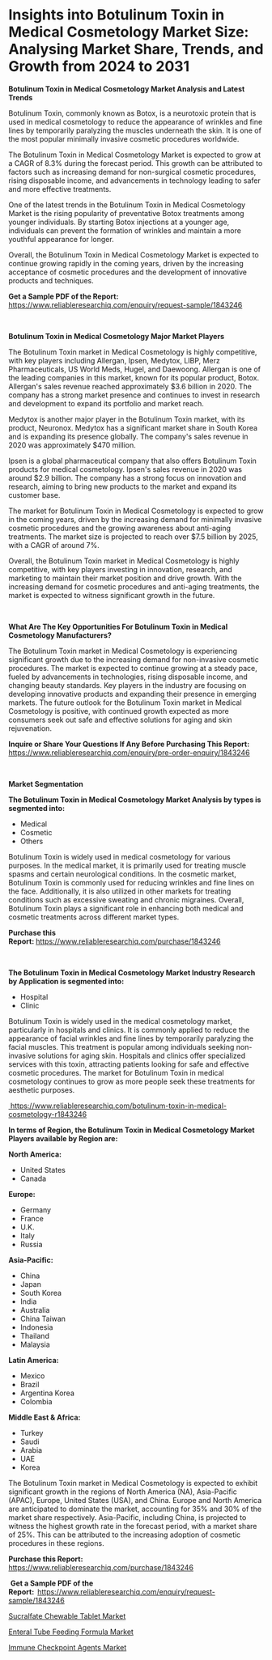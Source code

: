 <p><h1>Insights into Botulinum Toxin in Medical Cosmetology Market Size: Analysing Market Share, Trends, and Growth from 2024 to 2031</h1></p><p><strong>Botulinum Toxin in Medical Cosmetology Market Analysis and Latest Trends</strong></p>
<p><p>Botulinum Toxin, commonly known as Botox, is a neurotoxic protein that is used in medical cosmetology to reduce the appearance of wrinkles and fine lines by temporarily paralyzing the muscles underneath the skin. It is one of the most popular minimally invasive cosmetic procedures worldwide.</p><p>The Botulinum Toxin in Medical Cosmetology Market is expected to grow at a CAGR of 8.3% during the forecast period. This growth can be attributed to factors such as increasing demand for non-surgical cosmetic procedures, rising disposable income, and advancements in technology leading to safer and more effective treatments.</p><p>One of the latest trends in the Botulinum Toxin in Medical Cosmetology Market is the rising popularity of preventative Botox treatments among younger individuals. By starting Botox injections at a younger age, individuals can prevent the formation of wrinkles and maintain a more youthful appearance for longer.</p><p>Overall, the Botulinum Toxin in Medical Cosmetology Market is expected to continue growing rapidly in the coming years, driven by the increasing acceptance of cosmetic procedures and the development of innovative products and techniques.</p></p>
<p><strong>Get a Sample PDF of the Report:&nbsp;</strong> <a href="https://www.reliableresearchiq.com/enquiry/request-sample/1843246">https://www.reliableresearchiq.com/enquiry/request-sample/1843246</a></p>
<p>&nbsp;</p>
<p><strong>Botulinum Toxin in Medical Cosmetology Major Market Players</strong></p>
<p><p>The Botulinum Toxin market in Medical Cosmetology is highly competitive, with key players including Allergan, Ipsen, Medytox, LIBP, Merz Pharmaceuticals, US World Meds, Hugel, and Daewoong. Allergan is one of the leading companies in this market, known for its popular product, Botox. Allergan's sales revenue reached approximately $3.6 billion in 2020. The company has a strong market presence and continues to invest in research and development to expand its portfolio and market reach.</p><p>Medytox is another major player in the Botulinum Toxin market, with its product, Neuronox. Medytox has a significant market share in South Korea and is expanding its presence globally. The company's sales revenue in 2020 was approximately $470 million.</p><p>Ipsen is a global pharmaceutical company that also offers Botulinum Toxin products for medical cosmetology. Ipsen's sales revenue in 2020 was around $2.9 billion. The company has a strong focus on innovation and research, aiming to bring new products to the market and expand its customer base.</p><p>The market for Botulinum Toxin in Medical Cosmetology is expected to grow in the coming years, driven by the increasing demand for minimally invasive cosmetic procedures and the growing awareness about anti-aging treatments. The market size is projected to reach over $7.5 billion by 2025, with a CAGR of around 7%.</p><p>Overall, the Botulinum Toxin market in Medical Cosmetology is highly competitive, with key players investing in innovation, research, and marketing to maintain their market position and drive growth. With the increasing demand for cosmetic procedures and anti-aging treatments, the market is expected to witness significant growth in the future.</p></p>
<p>&nbsp;</p>
<p><strong>What Are The Key Opportunities For Botulinum Toxin in Medical Cosmetology Manufacturers?</strong></p>
<p><p>The Botulinum Toxin market in Medical Cosmetology is experiencing significant growth due to the increasing demand for non-invasive cosmetic procedures. The market is expected to continue growing at a steady pace, fueled by advancements in technologies, rising disposable income, and changing beauty standards. Key players in the industry are focusing on developing innovative products and expanding their presence in emerging markets. The future outlook for the Botulinum Toxin market in Medical Cosmetology is positive, with continued growth expected as more consumers seek out safe and effective solutions for aging and skin rejuvenation.</p></p>
<p><strong>Inquire or Share Your Questions If Any Before Purchasing This Report:</strong> <a href="https://www.reliableresearchiq.com/enquiry/pre-order-enquiry/1843246">https://www.reliableresearchiq.com/enquiry/pre-order-enquiry/1843246</a></p>
<p>&nbsp;</p>
<p><strong>Market Segmentation</strong></p>
<p><strong>The Botulinum Toxin in Medical Cosmetology Market Analysis by types is segmented into:</strong></p>
<p><ul><li>Medical</li><li>Cosmetic</li><li>Others</li></ul></p>
<p><p>Botulinum Toxin is widely used in medical cosmetology for various purposes. In the medical market, it is primarily used for treating muscle spasms and certain neurological conditions. In the cosmetic market, Botulinum Toxin is commonly used for reducing wrinkles and fine lines on the face. Additionally, it is also utilized in other markets for treating conditions such as excessive sweating and chronic migraines. Overall, Botulinum Toxin plays a significant role in enhancing both medical and cosmetic treatments across different market types.</p></p>
<p><strong>Purchase this Report:&nbsp;</strong><a href="https://www.reliableresearchiq.com/purchase/1843246">https://www.reliableresearchiq.com/purchase/1843246</a></p>
<p>&nbsp;</p>
<p><strong>The Botulinum Toxin in Medical Cosmetology Market Industry Research by Application is segmented into:</strong></p>
<p><ul><li>Hospital</li><li>Clinic</li></ul></p>
<p><p>Botulinum Toxin is widely used in the medical cosmetology market, particularly in hospitals and clinics. It is commonly applied to reduce the appearance of facial wrinkles and fine lines by temporarily paralyzing the facial muscles. This treatment is popular among individuals seeking non-invasive solutions for aging skin. Hospitals and clinics offer specialized services with this toxin, attracting patients looking for safe and effective cosmetic procedures. The market for Botulinum Toxin in medical cosmetology continues to grow as more people seek these treatments for aesthetic purposes.</p></p>
<p><a href="https://www.reliableresearchiq.com/botulinum-toxin-in-medical-cosmetology-r1843246">&nbsp;https://www.reliableresearchiq.com/botulinum-toxin-in-medical-cosmetology-r1843246</a></p>
<p><strong>In terms of Region, the Botulinum Toxin in Medical Cosmetology Market Players available by Region are:</strong></p>
<p>
    <p> <strong> North America: </strong>
        <ul>
            <li>United States</li>
            <li>Canada</li>
        </ul>
        </p> 
    <p> <strong> Europe: </strong>
        <ul>
            <li>Germany</li>
            <li>France</li>
            <li>U.K.</li>
            <li>Italy</li>
            <li>Russia</li>
        </ul>
        </p> 
    <p> <strong> Asia-Pacific: </strong>
        <ul>
            <li>China</li>
            <li>Japan</li>
            <li>South Korea</li>
            <li>India</li>
            <li>Australia</li>
            <li>China Taiwan</li>
            <li>Indonesia</li>
            <li>Thailand</li>
            <li>Malaysia</li>
        </ul>
        </p> 
    <p> <strong> Latin America: </strong>
        <ul>
            <li>Mexico</li>
            <li>Brazil</li>
            <li>Argentina Korea</li>
            <li>Colombia</li>
        </ul>
        </p> 
    <p> <strong> Middle East & Africa: </strong>
        <ul>
            <li>Turkey</li>
            <li>Saudi</li>
            <li>Arabia</li>
            <li>UAE</li>
            <li>Korea</li>
        </ul>
    </p>
    </p>
<p><p>The Botulinum Toxin market in Medical Cosmetology is expected to exhibit significant growth in the regions of North America (NA), Asia-Pacific (APAC), Europe, United States (USA), and China. Europe and North America are anticipated to dominate the market, accounting for 35% and 30% of the market share respectively. Asia-Pacific, including China, is projected to witness the highest growth rate in the forecast period, with a market share of 25%. This can be attributed to the increasing adoption of cosmetic procedures in these regions.</p></p>
<p><strong>Purchase this Report: </strong><a href="https://www.reliableresearchiq.com/purchase/1843246">https://www.reliableresearchiq.com/purchase/1843246</a></p>
<p>&nbsp;<strong>Get a Sample PDF of the Report:&nbsp;&nbsp;</strong><a href="https://www.reliableresearchiq.com/enquiry/request-sample/1843246">https://www.reliableresearchiq.com/enquiry/request-sample/1843246</a></p>
<p><strong></strong></p>
<p><p><a href="https://github.com/arabintang013/Market-Research-Report-List-1/blob/main/sucralfate-chewable-tablet-market.md">Sucralfate Chewable Tablet Market</a></p><p><a href="https://github.com/provorikovar/Market-Research-Report-List-5/blob/main/enteral-tube-feeding-formula-market.md">Enteral Tube Feeding Formula Market</a></p><p><a href="https://github.com/CliffMedina6/Market-Research-Report-List-6/blob/main/immune-checkpoint-agents-market.md">Immune Checkpoint Agents Market</a></p></p>